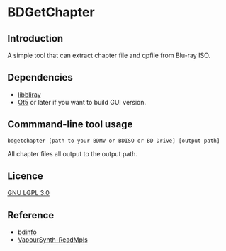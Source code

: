 # BDGetChapter

## Introduction

A simple tool that can extract chapter file and qpfile from Blu-ray ISO.

## Dependencies

- [libbliray](http://www.videolan.org/developers/libbluray.html)
- [Qt5](https://www.qt.io) or later if you want to build GUI version.

## Commmand-line tool usage

```shell
bdgetchapter [path to your BDMV or BDISO or BD Drive] [output path]
```

All chapter files all output to the output path.

## Licence

[GNU LGPL 3.0](http://www.gnu.org/licenses/lgpl-3.0.html)

## Reference

- [bdinfo](https://github.com/schnusch/bdinfo)
- [VapourSynth-ReadMpls](https://github.com/HomeOfVapourSynthEvolution/VapourSynth-ReadMpls)
